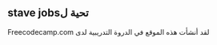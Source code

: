 stave jobsتحية ل
----------------------------------------------------
Freecodecamp.com لقد أنشأت هذه الموقع في الدروة التدريبية لدى 
